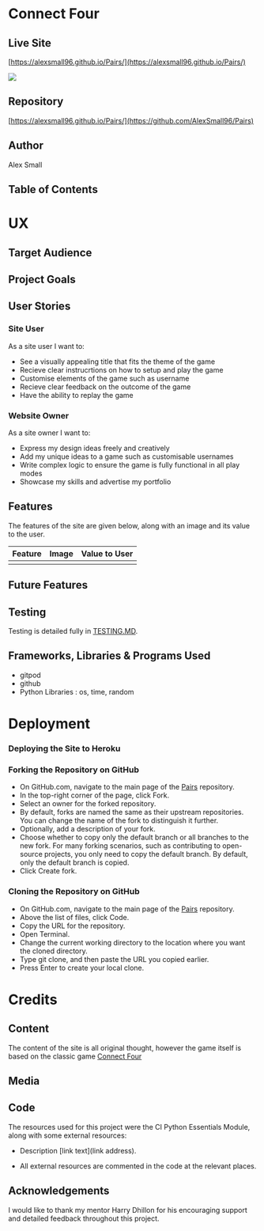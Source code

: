# Connect Four


## Live Site 
[https://alexsmall96.github.io/Pairs/](https://alexsmall96.github.io/Pairs/)

![](assets/documentation/images/am-i-responsive.png)

## Repository 
[https://alexsmall96.github.io/Pairs/](https://github.com/AlexSmall96/Pairs)

## Author 
Alex Small
## Table of Contents

# UX
## Target Audience

 
## Project Goals


## User Stories
### Site User

As a site user I want to:

- See a visually appealing title that fits the theme of the game
- Recieve clear instrucrtions on how to setup and play the game
- Customise elements of the game such as username
- Recieve clear feedback on the outcome of the game
- Have the ability to replay the game

### Website Owner

As a site owner I want to:

- Express my design ideas freely and creatively
- Add my unique ideas to a game such as customisable usernames
- Write complex logic to ensure the game is fully functional in all play modes
- Showcase my skills and advertise my portfolio

## Features

The features of the site are given below, along with an image and its value to the user.

Feature                    |    Image                   |         Value to User
:-------------------------:|:-------------------------: | :-------------------------: 
                           |                            |          


## Future Features

## Testing
Testing is detailed fully in [TESTING.MD](https://github.com/AlexSmall96/Connect-Four/blob/main/TESTING.md).

## Frameworks, Libraries & Programs Used

- gitpod
- github
- Python Libraries : os, time, random


# Deployment
### Deploying the Site to Heroku

### Forking the Repository on GitHub
- On GitHub.com, navigate to the main page of the [Pairs](https://github.com/AlexSmall96/Pairs) repository.
- In the top-right corner of the page, click Fork.
- Select an owner for the forked repository.
- By default, forks are named the same as their upstream repositories. You can change the name of the fork to distinguish it further.
- Optionally, add a description of your fork.
- Choose whether to copy only the default branch or all branches to the new fork. For many forking scenarios, such as contributing to open-source projects, you only need to copy the default branch. By default, only the default branch is copied.
- Click Create fork.
### Cloning the Repository on GitHub
- On GitHub.com, navigate to the main page of the [Pairs](https://github.com/AlexSmall96/Pairs) repository.
- Above the list of files, click Code.
- Copy the URL for the repository.
- Open Terminal.
- Change the current working directory to the location where you want the cloned directory.
- Type git clone, and then paste the URL you copied earlier.
- Press Enter to create your local clone.

# Credits
## Content
The content of the site is all original thought, however the game itself is based on the classic game [Connect Four](https://en.wikipedia.org/wiki/Connect_Four)
## Media

## Code
The resources used for this project were the CI Python Essentials Module, along with some external resources:

- Description [link text](link address).



- All external resources are commented in the code at the relevant places.

## Acknowledgements 
I would like to thank my mentor Harry Dhillon for his encouraging support and detailed feedback throughout this project.
